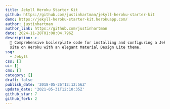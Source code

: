 ```yaml
---
title: Jekyll Heroku Starter Kit
github: https://github.com/justinhartman/jekyll-heroku-starter-kit
demo: https://jekyll-heroku-starter-kit.herokuapp.com/
author: justinhartman
author_link: https://github.com/justinhartman
date: 2024-11-28T01:08:04.796Z
description: >-
  🧪 Comprehensive boilerplate code for installing and configuring a Jekyll 4
  site on Heroku with an elegant Material Design Lite theme.
ssg:
  - Jekyll
css: []
ui: []
cms: []
category: []
draft: false
publish_date: '2018-05-26T12:12:56Z'
update_date: '2021-05-31T12:10:35Z'
github_star: 7
github_fork: 2
---
```

